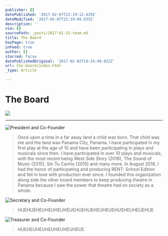 ```yaml
---
publisher: {}
datePublished: '2017-02-07T22:19:12.429Z'
dateModified: '2017-02-07T22:19:09.835Z'
description: ''
via: {}
sourcePath: _posts/2017-01-25-team.md
title: The Board
hasPage: true
inFeed: true
author: []
starred: false
datePublishedOriginal: '2017-02-02T19:34:49.022Z'
url: the-board/index.html
_type: Article

---
```

# The Board
![](https://s3-us-west-2.amazonaws.com/the-grid-img/p/73e2d43e3a0fc25fa40877b30d89eaffa06c55d2.jpg)

---

![President and Co-Founder](https://the-grid-user-content.s3-us-west-2.amazonaws.com/237d8581-b24f-47c4-a4ba-4ba071b1194c.jpg)

> Once upon a time in a far away land a child was born. That child was me and the land was Panama City, Panama. I have participated in my first play at the age of 10 and have been participating in plays and musicals since then. I have participated in over 10 plays and musicals, with the most recent being West Side Story (2016), The Sound of Music (2015), Sin Tu Cariño (2015) and many more. In August 2016, I had the honor of participating and producing RENT: School Edition and fell in love with production ever since. I founded this organization along side the other board members to keep producing theatre in Panama because I saw the power that theatre had on society as a whole.

![Secretary and Co-Founder](https://the-grid-user-content.s3-us-west-2.amazonaws.com/299b9e35-5737-47d1-94ac-73fbd16f0835.jpg)

> HUEHUEHEUHEUHEUHEUEHUEHUEHEUHEUEHUSHEUHEUEHUE

![Treasurer and Co-Founder](https://the-grid-user-content.s3-us-west-2.amazonaws.com/622f5215-b84e-445c-b2a3-c13832cc0ccf.jpg)

> HUEHEUHEUHEUHEUHEUHEUE